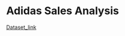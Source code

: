 # Adidas Sales Analysis
[Dataset_link](https://docs.google.com/spreadsheets/d/1SNvlRpKrlbt_wKcFCq4k_DmJvlwLWToq/edit#gid=2077742428)
